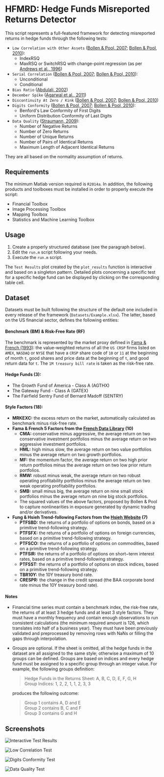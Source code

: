# HFMRD: Hedge Funds Misreported Returns Detector

This script represents a full-featured framework for detecting misreported returns in hedge funds through the following tests:

* `Low Correlation with Other Assets` ([Bollen & Pool, 2007](https://doi.org/10.2139/ssrn.1018663); [Bollen & Pool, 2010](https://doi.org/10.2139/ssrn.1569626)):
  * IndexRSQ
  * MaxRSQ or SwitchRSQ with change-point regression (as per [Andrews et al., 1996](https://doi.org/10.1016/0304-4076(94)01682-8))
* `Serial Correlation` ([Bollen & Pool, 2007](https://doi.org/10.2139/ssrn.1018663); [Bollen & Pool, 2010](https://doi.org/10.2139/ssrn.1569626)):
  * Unconditional
  * Conditional
* `Bias Ratio` ([Abdulali, 2002](https://www.protegepartners.com/www5/files/whitepapers/BiasRatioMeasuringShapeOfFraud.pdf))
* `December Spike` ([Agarwal et al., 2011](https://doi.org/10.1093/rfs/hhr058))
* `Discontinuity At Zero / Kink` ([Bollen & Pool, 2007](https://doi.org/10.2139/ssrn.1018663); [Bollen & Pool, 2010](https://doi.org/10.2139/ssrn.1569626))
* `Digits Conformity` ([Bollen & Pool, 2007](https://doi.org/10.2139/ssrn.1018663); [Bollen & Pool, 2010](https://doi.org/10.2139/ssrn.1569626)):
  * Benford's Law Conformity of First Digits
  * Uniform Distribution Conformity of Last Digits
* `Data Quality` ([Straumann, 2009](https://doi.org/10.3905/jai.2009.12.2.026)):
  * Number of Negative Returns
  * Number of Zero Returns
  * Number of Unique Returns
  * Number of Pairs of Identical Returns
  * Maximum Length of Adjacent Identical Returns
  
They are all based on the normality assumption of returns.

## Requirements

The minimum Matlab version required is `R2014a`. In addition, the following products and toolboxes must be installed in order to properly execute the script:

* Financial Toolbox
* Image Processing Toolbox
* Mapping Toolbox
* Statistics and Machine Learning Toolbox

## Usage

1. Create a properly structured database (see the paragraph below).
1. Edit the `run.m` script following your needs.
1. Execute the `run.m` script.

The `Test Results` plot created by the `plot_results` function is interactive and based on a singleton pattern. Detailed plots concerning a specific test for a specific hedge fund can be displayed by clicking on the corresponding table cell.

## Dataset

Datasets must be built following the structure of the default one included in every release of the framework (`Datasets/Example.xlsx`). The latter, based on the US financial sector, defines the following entities:

#### Benchmark (BM) & Risk-Free Rate (RF)

The benchmark is represented by the market proxy defined in [Fama & French (1993)](http://doi.org/10.1016/0304-405X(93)90023-5): the value-weighted returns of all the `US CRSP` firms listed on `AMEX`, `NASDAQ` or `NYSE` that have a `CRSP` share code of `10` or `11` at the beginning of month `t`, good shares and price data at the beginning of `t`, and good return data for `t`. The `1M treasury bill rate` is taken as the risk-free rate.

#### Hedge Funds (3):
* The Growth Fund of America - Class A (AGTHX)
* The Gateway Fund - Class A (GATEX)
* The Fairfield Sentry Fund of  Bernard Madoff (SENTRY)
		
#### Style Factors (18):
* **MRKEXC:** the excess return on the market, automatically calculated as benchmark minus risk-free rate.
* **Fama & French 5 Factors from the [French Data Library](http://mba.tuck.dartmouth.edu/pages/faculty/ken.french/data_library.html) (10)**
  * **CMA:** conservative minus aggressive, the average return on two conservative investment portfolios minus the average return on two aggressive investment portfolios.
  * **HML:** high minus slow, the average return on two value portfolios minus the average return on two growth portfolios.
  * **MF:** the momentum factor, the average return on two high prior return portfolios minus the average return on two low prior return portfolios.
  * **RMW:** robust minus weak, the average return on two robust operating profitability portfolios minus the average return on two weak operating profitability portfolios.
  * **SMB:** small minus big, the average return on nine small stock portfolios minus the average return on nine big stock portfolios.
  * The squared values of the above factors, proposed by Bollen & Pool to capture nonlinearities in exposure generated by dynamic trading and/or derivatives.
* **Fung & Hsieh Trend-following Factors from the [Hsieh Website](https://faculty.fuqua.duke.edu/~dah7/HFData.htm) (7)**
  * **PTFSBD:** the returns of a portfolio of options on bonds, based on a primitive trend-following strategy.
  * **PTFSFX:** the returns of a portfolio of options on foreign currencies, based on a primitive trend-following strategy.
  * **PTFSCO:** the returns of a portfolio of options on commodities, based on a primitive trend-following strategy.
  * **PTFSIR:** the returns of a portfolio of options on short−term interest rates, based on a primitive trend-following strategy.
  * **PTFSST:** the returns of a portfolio of options on stock indices, based on a primitive trend-following strategy.
  * **TBR10Y:** the 10Y treasury bond rate.
  * **CRESPR:** the change in the credit spread (the BAA corporate bond rate minus the 10Y treasury bond rate).

#### Notes

* Financial time series must contain a benchmark index, the risk-free rate, the returns of at least 3 hedge funds and at least 3 style factors. They must have a monthly frequency and contain enough observations to run consistent calculations (the minimum required amount is 126, which translates into half of a business year). They must have been previously validated and preprocessed by removing rows with NaNs or filling the gaps through interpolation.
* Groups are optional. If the sheet is omitted, all the hedge funds in the dataset are all assigned to the same style; otherwise a maximum of 10 groups can be defined. Groups are based on indices and every hedge fund must be assigned to a specific group through an integer value. For example, the following groups definition:

  > Hedge Funds in the Returns Sheet: A, B, C, D, E, F, G, H  
  > Group Indices: 1, 2, 2, 1, 1, 2, 3, 3
  
  produces the following outcome:

  > Group 1 contains A, D and E  
  > Group 2 contains B, C and F  
  > Group 3 contains G and H

## Screenshots

![Interactive Test Results](https://i.imgur.com/BbTfb26.png)

![Low Correlation Test](https://i.imgur.com/DAd2ZuV.png)

![Digits Conformity Test](https://i.imgur.com/2TQw54K.png)

![Data Quality Test](https://i.imgur.com/G48A1rm.png)
